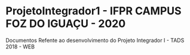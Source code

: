# ProjetoIntegrador1 - IFPR CAMPUS FOZ DO IGUAÇU - 2020
Documentos Refente ao desenvolvimento do Projeto Integrador I - TADS 2018 - WEB
